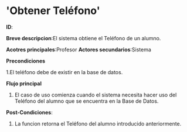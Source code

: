 # 'Obtener Teléfono'

**ID**:

**Breve descripcion**:El sistema obtiene el Teléfono de un alumno.

**Acotres principales**:Profesor
**Actores secundarios**:Sistema

**Precondiciones**

1.El teléfono debe de existir en la base de datos.

**Flujo principal**

1. El caso de uso comienza cuando el sistema necesita hacer uso del Teléfono del  alumno que se encuentra en la Base de Datos.

**Post-Condiciones**:

1. La funcion retorna el Teléfono del alumno introducido anteriormente.


